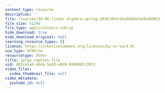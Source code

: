 ```yaml
---
content_type: resource
description: ''
file: /courses/18-06-linear-algebra-spring-2010/d83ce5ad4dda5a28a9d90180987c3073_l88D4r74gtM.vtt
file_size: 51245
file_type: application/x-subrip
hide_download: true
hide_download_original: null
learning_resource_types: []
license: https://creativecommons.org/licenses/by-nc-sa/4.0/
ocw_type: OCWFile
resourcetype: Other
title: 3play caption file
uid: d83ce5ad-4dda-5a28-a9d9-0180987c3073
video_files:
  video_thumbnail_file: null
video_metadata:
  youtube_id: null
---
```


